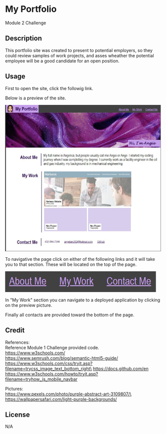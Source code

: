 # My Portfolio
Module 2 Challenge

## Description
This portfolio site was created to present to potential employers, so they could review samples of work projects, and asses wheather the potential employee will be a good candidate for an open position.

## Usage
First to open the site, click the followig link.

Below is a preview of the site.

![alt text](./assets/images/site-ss.JPG)



To navigative the page click on either of the following links and it will take you to that section. These will be located on the top of the page.

![alt text](./assets/images/nav-menu-ss.JPG)

In "My Work" section you can navigate to a deployed application by clicking on the preview picture.

Finally all contacts are provided toward the bottom of the page.

## Credit
References:\
Reference Module 1 Challenge provided code.\
https://www.w3schools.com/ \
https://www.semrush.com/blog/semantic-html5-guide/ \
https://www.w3schools.com/css/tryit.asp?filename=trycss_image_text_bottom_right\
https://docs.github.com/en
https://www.w3schools.com/howto/tryit.asp?filename=tryhow_js_mobile_navbar

Pictures:\
https://www.pexels.com/photo/purple-abstract-art-3109807/\
https://wallpapersafari.com/light-purple-backgrounds/

## License
N/A
